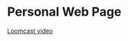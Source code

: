 Personal Web Page
=====
[Loomcast video](https://www.loom.com/share/13f04fa0cc834959804023efd6d46e05?sid=808aa6e5-1929-4063-b66b-4f5355f41d19)